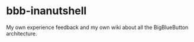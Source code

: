 # bbb-inanutshell
My own experience feedback and my own wiki about all the BigBlueButton architecture.
